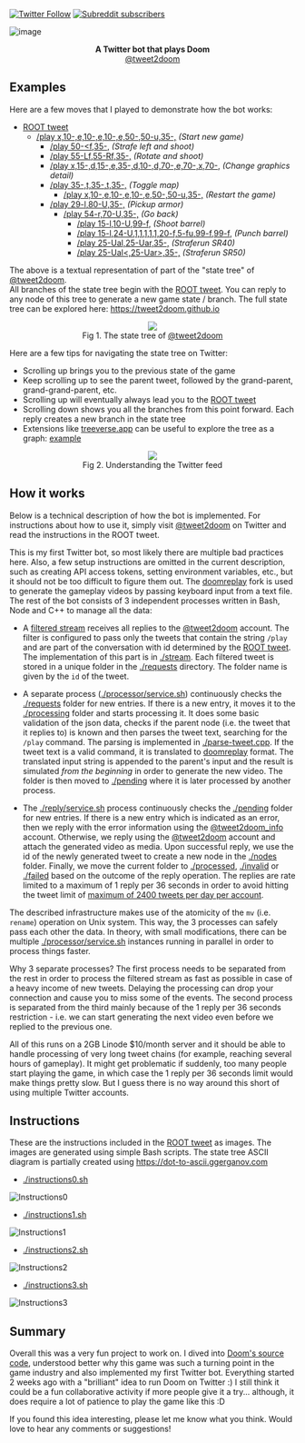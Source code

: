 [![Twitter Follow](https://img.shields.io/twitter/follow/tweet2doom?style=social)](https://twitter.com/tweet2doom)
[![Subreddit subscribers](https://img.shields.io/reddit/subreddit-subscribers/tweet2doom?style=social)](https://www.reddit.com/r/tweet2doom/)

![image](https://user-images.githubusercontent.com/1991296/135762414-2c25424a-242b-42ed-85f8-9c02954b6250.png)

<p align="center">
  <b>A Twitter bot that plays Doom</b><br>
  <a href="https://twitter.com/tweet2doom">@tweet2doom</a>
</p>

## Examples

Here are a few moves that I played to demonstrate how the bot works:

- [ROOT tweet](https://t.co/YszpiKnXEE)
  - [/play x,10-,e,10-,e,10-,e,50-,50-u,35-,](https://t.co/xCGTkBM7AW) *(Start new game)*
    - [/play 50-<f,35-,](https://t.co/IN7WYRuNWS) *(Strafe left and shoot)*
    - [/play 55-Lf,55-Rf,35-,](https://t.co/d2UoxWC4b1) *(Rotate and shoot)*
    - [/play x,15-,d,15-,e,35-,d,10-,d,70-,e,70-,x,70-,](https://t.co/5DgReHUJ1q) *(Change graphics detail)*
    - [/play 35-,t,35-,t,35-,](https://t.co/sKlWjaGTfv) *(Toggle map)*
      - [/play x,10-,e,10-,e,10-,e,50-,50-u,35-,](https://t.co/AALvW58X4G) *(Restart the game)*
    - [/play 29-l,80-U,35-,](https://t.co/3289f7O6LG) *(Pickup armor)*
      - [/play 54-r,70-U,35-,](https://t.co/DYDdd45p5p) *(Go back)*
        - [/play 15-l,10-U,99-f,](https://t.co/RYQ62ARIs6) *(Shoot barrel)*
        - [/play 15-l,24-U,1,1,1,1,1,20-f,5-fu,99-f,99-f,](https://t.co/kQpwowFG0A) *(Punch barrel)*
        - [/play 25-Ual,25-Uar,35-,](https://t.co/gz1FPDhwQD) *(Straferun SR40)*
        - [/play 25-Ual<,25-Uar>,35-,](https://t.co/Js9vS07OeL) *(Straferun SR50)*

The above is a textual representation of part of the "state tree" of [@tweet2doom](https://twitter.com/tweet2doom).\
All branches of the state tree begin with the [ROOT tweet](https://t.co/YszpiKnXEE). You can reply to any node of this tree to generate a new game state / branch.
The full state tree can be explored here: https://tweet2doom.github.io

<p align="center">
<img src="https://user-images.githubusercontent.com/1991296/137181096-db4df596-abe4-4b8a-8783-d9afe3673ee6.png"></img><br>
Fig 1. The state tree of <a href="https://twitter.com/tweet2doom">@tweet2doom</a>
</p>

Here are a few tips for navigating the state tree on Twitter:
 - Scrolling up brings you to the previous state of the game
 - Keep scrolling up to see the parent tweet, followed by the grand-parent, grand-grand-parent, etc.
 - Scrolling up will eventually always lead you to the [ROOT tweet](https://t.co/YszpiKnXEE)
 - Scrolling down shows you all the branches from this point forward. Each reply creates a new branch in the state tree
 - Extensions like [treeverse.app](https://treeverse.app) can be useful to explore the tree as a graph: [example](https://i.imgur.com/YdmahlL.png)

<p align="center">
<img src="https://user-images.githubusercontent.com/1991296/135765815-2f043695-cceb-4d3e-88dd-74c75cd4132c.png"></img><br>
Fig 2. Understanding the Twitter feed
</p>

## How it works

Below is a technical description of how the bot is implemented. For instructions about how to use it, simply visit [@tweet2doom](https://t.co/YszpiKnXEE) on Twitter and read the instructions in the ROOT tweet.

This is my first Twitter bot, so most likely there are multiple bad practices here. Also, a few setup instructions are omitted in the current description, such as creating API access tokens, setting environment variables, etc., but it should not be too difficult to figure them out. The [doomreplay](https://github.com/ggerganov/doomreplay) fork is used to generate the gameplay videos by passing keyboard input from a text file. The rest of the bot consists of 3 independent processes written in Bash, Node and C++ to manage all the data:

- A [filtered stream](https://developer.twitter.com/en/docs/twitter-api/tweets/filtered-stream/introduction) receives all replies to the [@tweet2doom](https://twitter.com/tweet2doom) account. The filter is configured to pass only the tweets that contain the string `/play` and are part of the conversation with id determined by the [ROOT tweet](https://t.co/YszpiKnXEE). The implementation of this part is in [./stream](./stream). Each filtered tweet is stored in a unique folder in the [./requests](./requests) directory. The folder name is given by the `id` of the tweet.

- A separate process ([./processor/service.sh](./processor/service.sh)) continuously checks the [./requests](./requests) folder for new entries. If there is a new entry, it moves it to the [./processing](./processing) folder and starts processing it. It does some basic validation of the json data, checks if the parent node (i.e. the tweet that it replies to) is known and then parses the tweet text, searching for the `/play` command. The parsing is implemented in [./parse-tweet.cpp](./parse-tweet.cpp). If the tweet text is a valid command, it is translated to [doomreplay](https://github.com/ggerganov/doomreplay) format. The translated input string is appended to the parent's input and the result is simulated *from the beginning* in order to generate the new video. The folder is then moved to [./pending](./pending) where it is later processed by another process.

- The [./reply/service.sh](./reply/service.sh) process continuously checks the [./pending](./pending) folder for new entries. If there is a new entry which is indicated as an error, then we reply with the error information using the [@tweet2doom_info](https://twitter.com/tweet2doom_info) account. Otherwise, we reply using the [@tweet2doom](https://twitter.com/tweet2doom) account and attach the generated video as media. Upon successful reply, we use the id of the newly generated tweet to create a new node in the [./nodes](./nodes) folder. Finally, we move the current folder to [./processed](./processed), [./invalid](./invalid) or [./failed](./failed) based on the outcome of the reply operation. The replies are rate limited to a maximum of 1 reply per 36 seconds in order to avoid hitting the tweet limit of [maximum of 2400 tweets per day per account](https://help.twitter.com/en/rules-and-policies/twitter-limits).

The described infrastructure makes use of the atomicity of the `mv` (i.e. `rename`) operation on Unix system. This way, the 3 processes can safely pass each other the data. In theory, with small modifications, there can be multiple [./processor/service.sh](./processor/service.sh) instances running in parallel in order to process things faster.

Why 3 separate processes?
The first process needs to be separated from the rest in order to process the filtered stream as fast as possible in case of a heavy income of new tweets. Delaying the processing can drop your connection and cause you to miss some of the events. The second process is separated from the third mainly because of the 1 reply per 36 seconds restriction - i.e. we can start generating the next video even before we replied to the previous one.

All of this runs on a 2GB Linode $10/month server and it should be able to handle processing of very long tweet chains (for example, reaching several hours of gameplay). It might get problematic if suddenly, too many people start playing the game, in which case the 1 reply per 36 seconds limit would make things pretty slow. But I guess there is no way around this short of using multiple Twitter accounts.

## Instructions

These are the instructions included in the [ROOT tweet](https://t.co/YszpiKnXEE) as images.
The images are generated using simple Bash scripts. The state tree ASCII diagram is partially created using https://dot-to-ascii.ggerganov.com

- [./instructions0.sh](./instructions0.sh)

![Instructions0](./instructions0.png?raw=true "Instructions0")

- [./instructions1.sh](./instructions1.sh)

![Instructions1](./instructions1.png?raw=true "Instructions1")

- [./instructions2.sh](./instructions2.sh)

![Instructions2](./instructions2.png?raw=true "Instructions2")

- [./instructions3.sh](./instructions3.sh)

![Instructions3](./instructions3.png?raw=true "Instructions3")

## Summary

Overall this was a very fun project to work on. I dived into [Doom's source code](https://github.com/id-Software/DOOM), understood better why this game was such a turning point in the game industry and also implemented my first Twitter bot. Everything started 2 weeks ago with a "brilliant" idea to run Doom on Twitter :) I still think it could be a fun collaborative activity if more people give it a try... although, it does require a lot of patience to play the game like this :D

If you found this idea interesting, please let me know what you think. Would love to hear any comments or suggestions!
